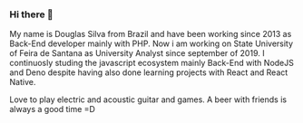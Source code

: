 ### Hi there 👋

My name is Douglas Silva from Brazil and have been working since 2013 as Back-End developer mainly with PHP. Now i am working on State University of Feira de Santana as University Analyst since september of 2019.
I continuosly studing the javascript ecosystem mainly Back-End with NodeJS and Deno despite having also done learning projects with React and React Native.

Love to play electric and acoustic guitar and games. A beer with friends is always a good time =D

<!--
**dougecomp/dougecomp** is a ✨ _special_ ✨ repository because its `README.md` (this file) appears on your GitHub profile.

Here are some ideas to get you started:

- 🔭 I’m currently working on ...
- 🌱 I’m currently learning ...
- 👯 I’m looking to collaborate on ...
- 🤔 I’m looking for help with ...
- 💬 Ask me about ...
- 📫 How to reach me: ...
- 😄 Pronouns: ...
- ⚡ Fun fact: ...
-->
